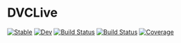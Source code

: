 # DVCLive

[![Stable](https://img.shields.io/badge/docs-stable-blue.svg)](https://mertbozkir.github.io/DVCLive.jl/stable/)
[![Dev](https://img.shields.io/badge/docs-dev-blue.svg)](https://mertbozkir.github.io/DVCLive.jl/dev/)
[![Build Status](https://github.com/mertbozkir/DVCLive.jl/actions/workflows/CI.yml/badge.svg?branch=main)](https://github.com/mertbozkir/DVCLive.jl/actions/workflows/CI.yml?query=branch%3Amain)
[![Build Status](https://travis-ci.com/mertbozkir/DVCLive.jl.svg?branch=main)](https://travis-ci.com/mertbozkir/DVCLive.jl)
[![Coverage](https://codecov.io/gh/mertbozkir/DVCLive.jl/branch/main/graph/badge.svg)](https://codecov.io/gh/mertbozkir/DVCLive.jl)
